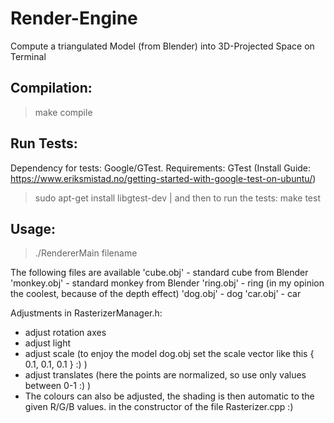 # Render-Engine
Compute a triangulated Model (from Blender) into 3D-Projected Space on Terminal

## Compilation:
> make compile
## Run Tests:
Dependency for tests: Google/GTest. Requirements: GTest (Install Guide: https://www.eriksmistad.no/getting-started-with-google-test-on-ubuntu/)
> sudo apt-get install libgtest-dev | and then to run the tests: 
> make test
## Usage:
> ./RendererMain filename

The following files are available
'cube.obj' - standard cube from Blender
'monkey.obj' - standard monkey from Blender
'ring.obj' - ring (in my opinion the coolest, because of the depth effect)
'dog.obj' - dog
'car.obj' - car

Adjustments in RasterizerManager.h:
* adjust rotation axes
* adjust light
* adjust scale (to enjoy the model dog.obj set the scale vector like this { 0.1, 0.1, 0.1 } :) )
* adjust translates (here the points are normalized, so use only values between 0-1 :) )
* The colours can also be adjusted, the shading is then automatic to the given R/G/B values.
  in the constructor of the file Rasterizer.cpp :)
